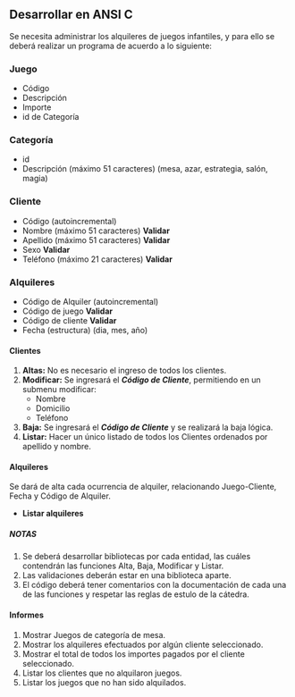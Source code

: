 ## Desarrollar en ANSI C

Se necesita administrar los alquileres de juegos infantiles, y para ello se deberá realizar un programa de acuerdo a lo siguiente:

### Juego

* Código
* Descripción
* Importe
* id de Categoría

### Categoría

* id
* Descripción (máximo 51 caracteres) (mesa, azar, estrategia, salón, magia)

### Cliente

* Código (autoincremental)
* Nombre (máximo 51 caracteres) __Validar__
* Apellido (máximo 51 caracteres) __Validar__
* Sexo __Validar__
* Teléfono (máximo 21 caracteres) __Validar__

### Alquileres

* Código de Alquiler (autoincremental)
* Código de juego __Validar__
* Código de cliente __Validar__
* Fecha (estructura) (dia, mes, año)

#### Clientes

1. __Altas:__ No es necesario el ingreso de todos los clientes.
1. __Modificar:__ Se ingresará el ___Código de Cliente___, permitiendo en un submenu modificar:
    * Nombre
    * Domicilio
    * Teléfono
1. __Baja:__ Se ingresará el ___Código de Cliente___ y se realizará la baja lógica.
1. __Listar:__ Hacer un único listado de todos los Clientes ordenados por apellido y nombre.

#### Alquileres

Se dará de alta cada ocurrencia de alquiler, relacionando Juego-Cliente, Fecha y Código de Alquiler.

* __Listar alquileres__

##### NOTAS

1. Se deberá desarrollar bibliotecas por cada entidad, las cuáles contendrán las funciones Alta, Baja, Modificar y Listar.
1. Las validaciones deberán estar en una biblioteca aparte.
1. El código deberá tener comentarios con la documentación de cada una de las funciones y respetar las reglas de estulo de la cátedra.

#### Informes

1. Mostrar Juegos de categoría de mesa.
1. Mostrar los alquileres efectuados por algún cliente seleccionado.
1. Mostrar el total de todos los importes pagados por el cliente seleccionado.
1. Listar los clientes que no alquilaron juegos.
1. Listar los juegos que no han sido alquilados.
